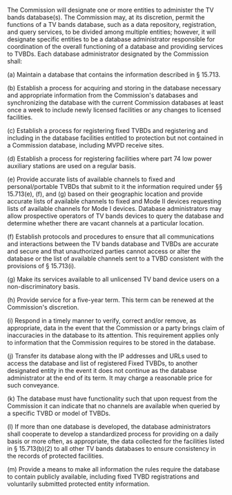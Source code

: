 The Commission will designate one or more entities to administer the TV bands database(s). The Commission may, at its discretion, permit the functions of a TV bands database, such as a data repository, registration, and query services, to be divided among multiple entities; however, it will designate specific entities to be a database administrator responsible for coordination of the overall functioning of a database and providing services to TVBDs. Each database administrator designated by the Commission shall:

(a) Maintain a database that contains the information described in § 15.713.

(b) Establish a process for acquiring and storing in the database necessary and appropriate information from the Commission's databases and synchronizing the database with the current Commission databases at least once a week to include newly licensed facilities or any changes to licensed facilities.

(c) Establish a process for registering fixed TVBDs and registering and including in the database facilities entitled to protection but not contained in a Commission database, including MVPD receive sites.

(d) Establish a process for registering facilities where part 74 low power auxiliary stations are used on a regular basis.

(e) Provide accurate lists of available channels to fixed and personal/portable TVBDs that submit to it the information required under §§ 15.713(e), (f), and (g) based on their geographic location and provide accurate lists of available channels to fixed and Mode II devices requesting lists of available channels for Mode I devices. Database administrators may allow prospective operators of TV bands devices to query the database and determine whether there are vacant channels at a particular location.

(f) Establish protocols and procedures to ensure that all communications and interactions between the TV bands database and TVBDs are accurate and secure and that unauthorized parties cannot access or alter the database or the list of available channels sent to a TVBD consistent with the provisions of § 15.713(i).

(g) Make its services available to all unlicensed TV band device users on a non-discriminatory basis.

(h) Provide service for a five-year term. This term can be renewed at the Commission's discretion.

(i) Respond in a timely manner to verify, correct and/or remove, as appropriate, data in the event that the Commission or a party brings claim of inaccuracies in the database to its attention. This requirement applies only to information that the Commission requires to be stored in the database.

(j) Transfer its database along with the IP addresses and URLs used to access the database and list of registered Fixed TVBDs, to another designated entity in the event it does not continue as the database administrator at the end of its term. It may charge a reasonable price for such conveyance.

(k) The database must have functionality such that upon request from the Commission it can indicate that no channels are available when queried by a specific TVBD or model of TVBDs.

(l) If more than one database is developed, the database administrators shall cooperate to develop a standardized process for providing on a daily basis or more often, as appropriate, the data collected for the facilities listed in § 15.713(b)(2) to all other TV bands databases to ensure consistency in the records of protected facilities.

(m) Provide a means to make all information the rules require the database to contain publicly available, including fixed TVBD registrations and voluntarily submitted protected entity information.


